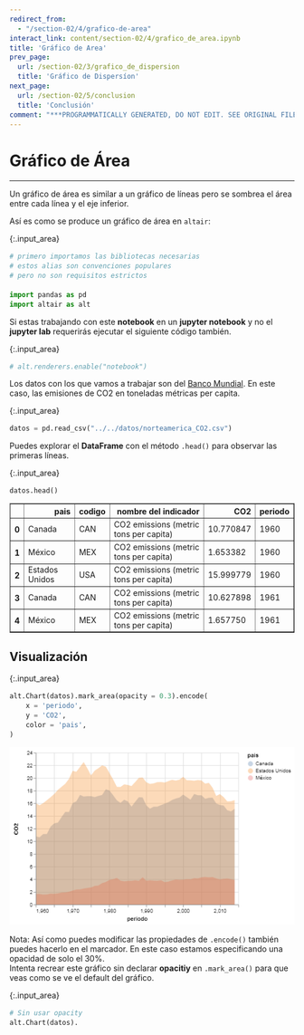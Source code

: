 ```yaml
---
redirect_from:
  - "/section-02/4/grafico-de-area"
interact_link: content/section-02/4/grafico_de_area.ipynb
title: 'Gráfico de Area'
prev_page:
  url: /section-02/3/grafico_de_dispersion
  title: 'Gráfico de Dispersíon'
next_page:
  url: /section-02/5/conclusion
  title: 'Conclusión'
comment: "***PROGRAMMATICALLY GENERATED, DO NOT EDIT. SEE ORIGINAL FILES IN /content***"
---
```


# Gráfico de Área

***
Un gráfico de área es similar a un gráfico de líneas pero se sombrea el área entre cada línea y el eje inferior.

Así es como se produce un gráfico de área en `altair`:



{:.input_area}
```python
# primero importamos las bibliotecas necesarias
# estos alias son convenciones populares
# pero no son requisitos estrictos

import pandas as pd
import altair as alt
```


Si estas trabajando con este __notebook__ en un __jupyter notebook__ y no el __jupyter lab__ requerirás ejecutar el siguiente código también.



{:.input_area}
```python
# alt.renderers.enable("notebook")
```


Los datos con los que vamos a trabajar son del [Banco Mundial](https://data.worldbank.org/indicator/NY.GDP.MKTP.CD?locations=MX). En este caso, las emisiones de CO2 en toneladas métricas per capita.



{:.input_area}
```python
datos = pd.read_csv("../../datos/norteamerica_CO2.csv")
```


Puedes explorar el __DataFrame__ con el método `.head()` para observar las primeras líneas.



{:.input_area}
```python
datos.head()
```





<div markdown="0">
<div>
<style scoped>
    .dataframe tbody tr th:only-of-type {
        vertical-align: middle;
    }

    .dataframe tbody tr th {
        vertical-align: top;
    }

    .dataframe thead th {
        text-align: right;
    }
</style>
<table border="1" class="dataframe">
  <thead>
    <tr style="text-align: right;">
      <th></th>
      <th>pais</th>
      <th>codigo</th>
      <th>nombre del indicador</th>
      <th>CO2</th>
      <th>periodo</th>
    </tr>
  </thead>
  <tbody>
    <tr>
      <th>0</th>
      <td>Canada</td>
      <td>CAN</td>
      <td>CO2 emissions (metric tons per capita)</td>
      <td>10.770847</td>
      <td>1960</td>
    </tr>
    <tr>
      <th>1</th>
      <td>México</td>
      <td>MEX</td>
      <td>CO2 emissions (metric tons per capita)</td>
      <td>1.653382</td>
      <td>1960</td>
    </tr>
    <tr>
      <th>2</th>
      <td>Estados Unidos</td>
      <td>USA</td>
      <td>CO2 emissions (metric tons per capita)</td>
      <td>15.999779</td>
      <td>1960</td>
    </tr>
    <tr>
      <th>3</th>
      <td>Canada</td>
      <td>CAN</td>
      <td>CO2 emissions (metric tons per capita)</td>
      <td>10.627898</td>
      <td>1961</td>
    </tr>
    <tr>
      <th>4</th>
      <td>México</td>
      <td>MEX</td>
      <td>CO2 emissions (metric tons per capita)</td>
      <td>1.657750</td>
      <td>1961</td>
    </tr>
  </tbody>
</table>
</div>
</div>



## Visualización



{:.input_area}
```python
alt.Chart(datos).mark_area(opacity = 0.3).encode(
    x = 'periodo',
    y = 'CO2',
    color = 'pais',
)
```





![png](../../images/section-02/4/grafico_de_area_9_0.png)



Nota: Así como puedes modificar las propiedades de `.encode()` también puedes hacerlo en el marcador. En este caso estamos especificando una opacidad de solo el 30%. <br>
Intenta recrear este gráfico sin declarar __opacitiy__ en `.mark_area()` para que veas como se ve el default del gráfico.



{:.input_area}
```python
# Sin usar opacity
alt.Chart(datos).




```

